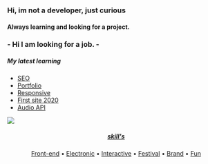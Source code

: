 <h3 align="left">Hi, im not a developer, just curious</h3>


<h4 align="left">Always learning and looking for a project.</h5>


<h3 align="left">- Hi I am looking for a job. -</h3>




#####  My latest learning

 - [SEO](www.livre-audio-enfant.com)
 - [Portfolio](https://berru-g.github.io/The-Craftman/)
 - [Responsive](https://berru-g.github.io/Make-Play/)
 - [First site 2020](https://codepen.io/h-lautre/pen/WNrbawy)
 - [Audio API](https://berru-g.github.io/Rick-MortySample/)



<div width="100%">
<a href="https://github.com/berru-g/github-readme-stats"><img align="center" src="https://github-readme-stats.vercel.app/api/top-langs/?username=berru-g&amp;te_color=white&amp;bg_color=fffff0&color=708090&line=24292e&point=24292e&area=true&hide_border=true&custom_title=language used&amp;langs_count=10&amp;layout=compact"/> 
 </div>


<h5 align=center>skill's</h5>

<p align="center">
  <a href="https://codepen.io/h-lautre">Front-end</a> &bull;
  <a href="https://www.tindie.com/stores/makeandplay/">Electronic</a> &bull;
  <a href="https://berru-g.github.io/Lego-revisited/">Interactive</a> &bull;
  <a href="https://berru-g.github.io/assoberru/">Festival</a> &bull;
  <a href="https://berru-clothing.com">Brand</a> &bull;
  <a href="https://berru-g.github.io/couteau-adam">Fun</a>
</p>

